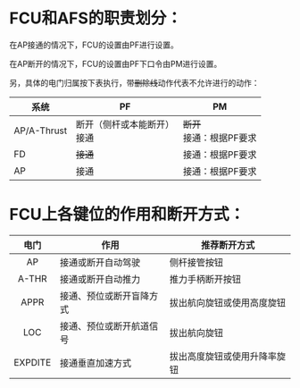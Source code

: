 # FCU和AFS的职责划分：

在AP接通的情况下，FCU的设置由PF进行设置。

在AP断开的情况下，FCU的设置由PF下口令由PM进行设置。

另，具体的电门归属按下表执行，带~~删除线~~动作代表不允许进行的动作：

| 系统          | PF                           | PM                        |
| --------------- | ------------------------------ | --------------------------- |
| AP/A-Thrust<br /> | 断开（侧杆或本能断开）<br />接通 | ~~断开~~<br />接通：根据PF要求<br /> |
| FD            | ~~接通~~                        | 接通：根据PF要求          |
| AP            | 接通                         | 接通：根据PF要求          |

# FCU上各键位的作用和断开方式：

|  电门  | 作用                     | 推荐断开方式                 |
| :-------: | -------------------------- | ------------------------------ |
|   AP   | 接通或断开自动驾驶       | 侧杆接管按钮                 |
|  A-THR  | 接通或断开自动推力       | 推力手柄断开按钮             |
|  APPR  | 接通、预位或断开盲降方式 | 拔出航向旋钮或使用高度旋钮   |
|   LOC   | 接通、预位或断开航道信号 | 拔出航向旋钮                 |
| EXPDITE | 接通垂直加速方式         | 拔出高度旋钮或使用升降率旋钮 |

